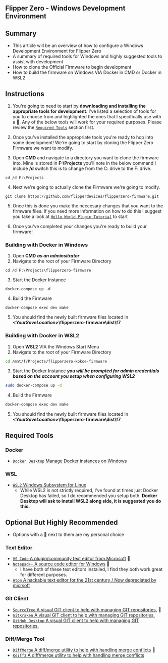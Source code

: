 ## Flipper Zero - Windows Development Environment

## Summary 
- This article will be an overview of how to configure a Windows Development Environment for Flipper Zero
- A summary of required tools for Windows and highly suggested tools to assist with development 
- How to clone the Official Firmware to begin development
- How to build the firmware on Windows VIA Docker in CMD or Docker in WSL2 

## Instructions
1) You're going to need to start by **downloading and installing the appropriate tools for development**. I've listed a selection of tools for you to choose from and highlighted the ones that I specifically use with a :frog:. Any of the below tools will work for your required purposes. Please review the [`Required Tools`](https://github.com/FroggMaster/FlipperZero/blob/main/Notes%20and%20Documentation/Windows%20Development%20Environment.md#required-tools) section first.

2) Once you've installed the appropriate tools you're ready to hop into some development! We're going to start by cloning the Flipper Zero Firmware we want to modify.

3) Open **CMD** and navigate to a directory you want to clone the firmware into. Mine is stored in **F:\Projects** you'll note in the below command I include **/d** switch this is to change from the C: drive to the F: drive. 
```batch
cd /d F:\Projects
```
4) Next we're going to actually clone the Firmware we're going to modify. 
```git
git clone https://github.com/flipperdevices/flipperzero-firmware.git
```

5) Once this is done you make the neccesary changes that you want to the firmware files. If you need more information on how to do this I suggest you take a look at [`Hello World Plugin Tutorial`](https://github.com/DroomOne/Flipper-Plugin-Tutorial) to start

6) Once you've completed your changes you're ready to build your firmware! 

### Building with Docker in Windows

1) Open **CMD** ***as an adminsitrator***
2) Navigate to the root of your Firmware Directory
```batch
cd /d F:\Projects\flipperzero-firmware
```
3) Start the Docker Instance
```batch
docker-compose up -d
```
4) Build the Firmware
```batch
docker-compose exec dev make
```
5) You should find the newly built firmware files located in ***\<YourSaveLocation>*****\flipperzero-firmware\dist\f7**

### Building with Docker in WSL2 
1) Open **WSL2** VIA the Windows Start Menu
2) Navigate to the root of your Firmware Directory
```bash
cd /mnt/f/Projects/flipperzero-kokoe-firmware
```
3) Start the Docker Instance ***you will be prompted for admin credentials based on the account you setup when configuring WSL2***
```bash
sudo docker-compose up -d
```
4) Build the Firmware
```bash
docker-compose exec dev make
```
5) You should find the newly built firmware files located in ***\<YourSaveLocation>*****\flipperzero-firmware\dist\f7**

## Required Tools

### Docker
- [`Docker Desktop` Manage Docker instances on Windows](https://www.docker.com/get-started/)

### WSL
- [`WSL2` Windows Subsystem for Linux ](https://docs.microsoft.com/en-us/windows/wsl/install)
    - While WSL2 is not strictly required, I've found at times just Docker Desktop has failed, so I do recommended you setup both. **Docker Desktop will ask to install WSL2 along side, it is suggested you do this.**


## Optional But Highly Recommended
- Options with a :frog: next to them are my personal choice

### Text Editor
- [`VS Code` A plugin/community text editor from Microsoft](https://code.visualstudio.com) :frog:
- [`Notepad++` A source code editor for Windows](https://notepad-plus-plus.org) :frog:
    - I have both of these text editors installed, I find they both work great for different purposes. 
- [`Atom` A hackable text editor for the 21st century / Now depreciated by micrsoft](https://atom.io)


### Git Client
- [`SourceTree` A visual GIT client to help with managing GIT repositories.](https://www.sourcetreeapp.com) :frog:
- [`GitKraken` A visual GIT client to help with managing GIT repositories.](https://www.gitkraken.com)
- [`GitHub Desktop` A visual GIT client to help with managing GIT repositories.](https://desktop.github.com)

### Diff/Merge Tool
- [`DiffMerge` A diff/merge utility to help with handling merge conflicts](https://www.sourcegear.com/diffmerge/downloads.html) :frog:
- [`Kdiff3` A diff/merge utility to help with handling merge conflicts](http://kdiff3.sourceforge.net)
